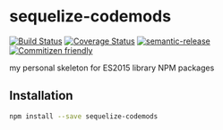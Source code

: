# sequelize-codemods

[![Build Status](https://travis-ci.org/jcoreio/sequelize-codemods.svg?branch=master)](https://travis-ci.org/jcoreio/sequelize-codemods)
[![Coverage Status](https://codecov.io/gh/jcoreio/sequelize-codemods/branch/master/graph/badge.svg)](https://codecov.io/gh/jcoreio/sequelize-codemods)
[![semantic-release](https://img.shields.io/badge/%20%20%F0%9F%93%A6%F0%9F%9A%80-semantic--release-e10079.svg)](https://github.com/semantic-release/semantic-release)
[![Commitizen friendly](https://img.shields.io/badge/commitizen-friendly-brightgreen.svg)](http://commitizen.github.io/cz-cli/)

my personal skeleton for ES2015 library NPM packages

## Installation

```sh
npm install --save sequelize-codemods
```
